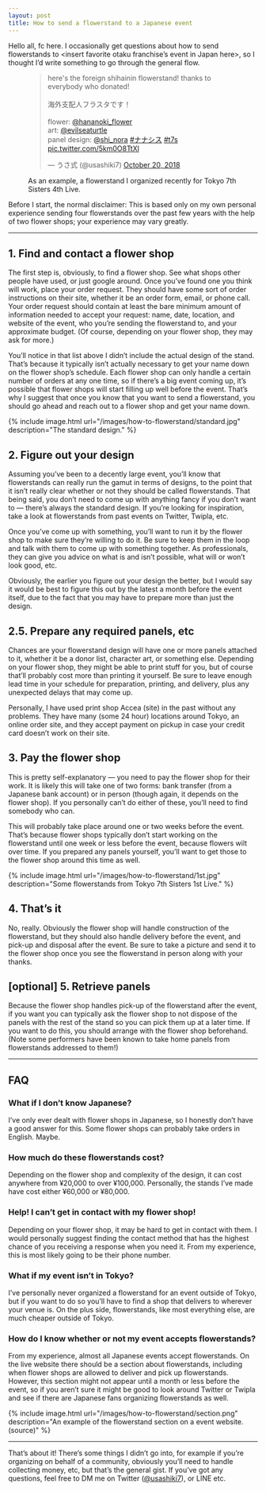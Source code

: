 ```yaml
---
layout: post
title: How to send a flowerstand to a Japanese event
---
```


Hello all, fc here. I occasionally get questions about how to send flowerstands to <insert favorite otaku franchise’s event in Japan here>, so I thought I’d write something to go through the general flow.

<figure>
    <blockquote class="twitter-tweet"><p lang="ja" dir="ltr">here&#39;s the foreign shihainin flowerstand! thanks to everybody who donated!<br><br>海外支配人フラスタです！<br><br>flower: <a href="https://twitter.com/hananoki_flower?ref_src=twsrc%5Etfw">@hananoki_flower</a> <br>art: <a href="https://twitter.com/evilseaturtle?ref_src=twsrc%5Etfw">@evilseaturtle</a> <br>panel design: <a href="https://twitter.com/shi_nora?ref_src=twsrc%5Etfw">@shi_nora</a> <a href="https://twitter.com/hashtag/%E3%83%8A%E3%83%8A%E3%82%B7%E3%82%B9?src=hash&amp;ref_src=twsrc%5Etfw">#ナナシス</a> <a href="https://twitter.com/hashtag/t7s?src=hash&amp;ref_src=twsrc%5Etfw">#t7s</a> <a href="https://t.co/5km0O8TtXl">pic.twitter.com/5km0O8TtXl</a></p>&mdash; うさ式 (@usashiki7) <a href="https://twitter.com/usashiki7/status/1053557601265479680?ref_src=twsrc%5Etfw">October 20, 2018</a></blockquote> <script async src="https://platform.twitter.com/widgets.js" charset="utf-8"></script>
    <figcaption>As an example, a flowerstand I organized recently for Tokyo 7th Sisters 4th Live.</figcaption>
</figure>

Before I start, the normal disclaimer: This is based only on my own personal experience sending four flowerstands over the past few years with the help of two flower shops; your experience may vary greatly.

---

## 1. Find and contact a flower shop

The first step is, obviously, to find a flower shop. See what shops other people have used, or just google around. Once you’ve found one you think will work, place your order request. They should have some sort of order instructions on their site, whether it be an order form, email, or phone call. Your order request should contain at least the bare minimum amount of information needed to accept your request: name, date, location, and website of the event, who you’re sending the flowerstand to, and your approximate budget. (Of course, depending on your flower shop, they may ask for more.)

You’ll notice in that list above I didn’t include the actual design of the stand. That’s because it typically isn’t actually necessary to get your name down on the flower shop’s schedule. Each flower shop can only handle a certain number of orders at any one time, so if there’s a big event coming up, it’s possible that flower shops will start filling up well before the event. That’s why I suggest that once you know that you want to send a flowerstand, you should go ahead and reach out to a flower shop and get your name down.

{% include image.html url="/images/how-to-flowerstand/standard.jpg" description="The standard design." %}

## 2. Figure out your design

Assuming you’ve been to a decently large event, you’ll know that flowerstands can really run the gamut in terms of designs, to the point that it isn’t really clear whether or not they should be called flowerstands. That being said, you don’t need to come up with anything fancy if you don’t want to — there’s always the standard design. If you’re looking for inspiration, take a look at flowerstands from past events on Twitter, Twipla, etc.

Once you’ve come up with something, you’ll want to run it by the flower shop to make sure they’re willing to do it. Be sure to keep them in the loop and talk with them to come up with something together. As professionals, they can give you advice on what is and isn’t possible, what will or won’t look good, etc.

Obviously, the earlier you figure out your design the better, but I would say it would be best to figure this out by the latest a month before the event itself, due to the fact that you may have to prepare more than just the design.

## 2.5. Prepare any required panels, etc

Chances are your flowerstand design will have one or more panels attached to it, whether it be a donor list, character art, or something else. Depending on your flower shop, they might be able to print stuff for you, but of course that’ll probably cost more than printing it yourself. Be sure to leave enough lead time in your schedule for preparation, printing, and delivery, plus any unexpected delays that may come up.

Personally, I have used print shop Accea (site) in the past without any problems. They have many (some 24 hour) locations around Tokyo, an online order site, and they accept payment on pickup in case your credit card doesn’t work on their site.

## 3. Pay the flower shop

This is pretty self-explanatory — you need to pay the flower shop for their work. It is likely this will take one of two forms: bank transfer (from a Japanese bank account) or in person (though again, it depends on the flower shop). If you personally can’t do either of these, you’ll need to find somebody who can.

This will probably take place around one or two weeks before the event. That’s because flower shops typically don’t start working on the flowerstand until one week or less before the event, because flowers wilt over time. If you prepared any panels yourself, you’ll want to get those to the flower shop around this time as well.

{% include image.html url="/images/how-to-flowerstand/1st.jpg" description="Some flowerstands from Tokyo 7th Sisters 1st Live." %}

## 4. That’s it

No, really. Obviously the flower shop will handle construction of the flowerstand, but they should also handle delivery before the event, and pick-up and disposal after the event. Be sure to take a picture and send it to the flower shop once you see the flowerstand in person along with your thanks.

## [optional] 5. Retrieve panels

Because the flower shop handles pick-up of the flowerstand after the event, if you want you can typically ask the flower shop to not dispose of the panels with the rest of the stand so you can pick them up at a later time. If you want to do this, you should arrange with the flower shop beforehand. (Note some performers have been known to take home panels from flowerstands addressed to them!)

---

## FAQ

### What if I don’t know Japanese?

I’ve only ever dealt with flower shops in Japanese, so I honestly don’t have a good answer for this. Some flower shops can probably take orders in English. Maybe.

### How much do these flowerstands cost?

Depending on the flower shop and complexity of the design, it can cost anywhere from ¥20,000 to over ¥100,000. Personally, the stands I’ve made have cost either ¥60,000 or ¥80,000.

### Help! I can’t get in contact with my flower shop!

Depending on your flower shop, it may be hard to get in contact with them. I would personally suggest finding the contact method that has the highest chance of you receiving a response when you need it. From my experience, this is most likely going to be their phone number.

### What if my event isn’t in Tokyo?

I’ve personally never organized a flowerstand for an event outside of Tokyo, but if you want to do so you’ll have to find a shop that delivers to wherever your venue is. On the plus side, flowerstands, like most everything else, are much cheaper outside of Tokyo.

### How do I know whether or not my event accepts flowerstands?

From my experience, almost all Japanese events accept flowerstands. On the live website there should be a section about flowerstands, including when flower shops are allowed to deliver and pick up flowerstands. However, this section might not appear until a month or less before the event, so if you aren’t sure it might be good to look around Twitter or Twipla and see if there are Japanese fans organizing flowerstands as well.

{% include image.html url="/images/how-to-flowerstand/section.png" description="An example of the flowerstand section on a event website. (source)" %}

---

That’s about it! There’s some things I didn’t go into, for example if you’re organizing on behalf of a community, obviously you’ll need to handle collecting money, etc, but that’s the general gist. If you’ve got any questions, feel free to DM me on Twitter ([@usashiki7](https://www.twitter.com/usashiki7)), or LINE etc.
